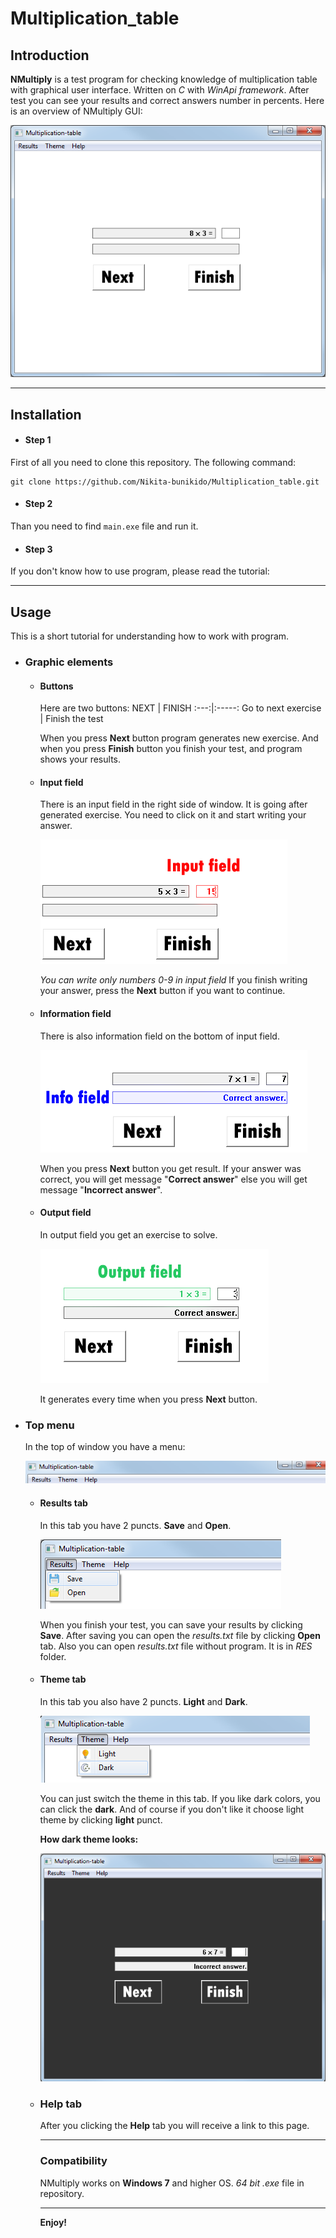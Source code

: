 # Multiplication_table

## Introduction

**NMultiply** is a test program for checking knowledge of multiplication table with graphical user interface. 
Written on *C* with *WinApi framework*. After test you can see your results and correct answers number in percents.
Here is an overview of NMultiply GUI:

![Interface](IMG/examples/1.png "Optional title")

---

## Installation
- #### Step 1
First of all you need to clone this repository. The following command:

    git clone https://github.com/Nikita-bunikido/Multiplication_table.git

- #### Step 2
Than you need to find  ```main.exe```  file and run it.

- #### Step 3

If you don't know how to use program, please read the tutorial:

---

## Usage
This is a short tutorial for understanding how to work with program. 
- ### Graphic elements
  - #### Buttons
    Here are two buttons:
    NEXT | FINISH
    :---:|:-----:
    Go to next exercise | Finish the test
    
    When you press **Next** button program generates new exercise. And when you press **Finish** button you finish your test, and program shows your results.

  - #### Input field
    There is an input field in the right side of window. It is going after generated exercise. You need to click on it and start writing your answer.

    ![Example1](IMG/examples/2.png "Optional title")

    *You can write only numbers 0-9 in input field*
    If you finish writing your answer, press the **Next** button if you want to continue.
  - #### Information field
    There is also information field on the bottom of input field. 

    ![Example2](IMG/examples/3.png "Optional title")

    When you press **Next** button you get result. If your answer was correct, you will get message "**Correct answer**" else you will get message "**Incorrect answer**".
  - #### Output field
    In output field you get an exercise to solve.

    ![Example3](IMG/examples/4.png "Optional title")

    It generates every time when you press **Next** button.

- ### Top menu
    In the top of window you have a menu:

    ![Example4](IMG/examples/5.png "Optional title")

  - #### Results tab
    In this tab you have 2 puncts. **Save** and **Open**.

    ![Example5](IMG/examples/6.png "Optional title")

    When you finish your test, you can save your results by clicking **Save**. After saving you can open the *results.txt* file by clicking **Open** tab.
    Also you can open *results.txt* file without program. It is in *RES* folder.

  - #### Theme tab
    In this tab you also have 2 puncts. **Light** and **Dark**.

    ![Example6](IMG/examples/7.png "Optional title")

    You can just switch the theme in this tab. If you like dark colors, you can click the **dark**. And of course if you don't like it choose light theme by clicking **light** punct.

    **How dark theme looks:**

    ![Example7](IMG/examples/8.png "Optional title")

  - ### Help tab
    After you clicking the **Help** tab you will receive a link to this page.

    ---

    ### Compatibility
    NMultiply works on **Windows 7** and higher OS.
    *64 bit .exe* file in repository.

    ---
    
     

     **Enjoy!**

